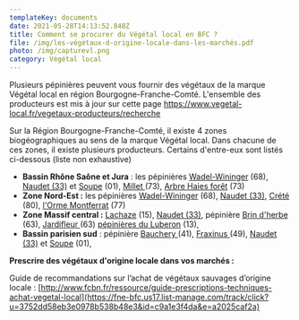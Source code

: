 ```yaml
---
templateKey: documents
date: 2021-05-28T14:13:52.848Z
title: Comment se procurer du Végétal local en BFC ?
file: /img/les-végétaux-d-origine-locale-dans-les-marchés.pdf
photo: /img/capturevl.png
category: Végétal local
---
```

Plusieurs pépinières peuvent vous fournir des végétaux de la marque Végétal local en région Bourgogne-Franche-Comté. L'ensemble des producteurs est mis à jour sur cette page <https://www.vegetal-local.fr/vegetaux-producteurs/recherche>

Sur la Région Bourgogne-Franche-Comté, il existe 4 zones biogéographiques au sens de la marque Végétal local. Dans chacune de ces zones, il existe plusieurs producteurs. Certains d'entre-eux sont listés ci-dessous (liste non exhaustive)

* **Bassin Rhône Saône et Jura** : les pépinières [Wadel-Wininger](https://www.pepinieres-wadel-wininger.fr/) (68), [Naudet (33)](https://www.pepinieres-naudet.com/) et [Soupe](http://pepinieres-soupe.com/) (01), [Millet ](https://www.pepinieres-millet.com/)(73), [Arbre Haies forêt](http://www.arbre-haie-foret.com/) (73)
* **Zone Nord-Est :** les pépinières [Wadel-Wininger](https://www.pepinieres-wadel-wininger.fr/) (68), [Naudet (33)](https://www.pepinieres-naudet.com/), [Crété ](http://www.pepinieres-crete.fr/)(80), [l'Orme Montferrat](http://www.pepiniere-77.com/) (77)
* **Zone Massif central :** [Lachaze](http://www.pepiniere-lachaze.fr/) (15), [Naudet (33)](https://www.pepinieres-naudet.com/), pépinière [Brin d'herbe](http://pepiniere.brindherbe.org/) (63), [Jardifleur ](https://jardifleurs.business.site/?utm_source=gmb&utm_medium=referral)(63) [pépinières du Luberon](http://www.pepinieres-naudet.com/boutique/9__pepiniere-du-luberon) (13), 
* **Bassin parisien sud** : pépinière [Bauchery ](http://www.bauchery.fr/)(41), [Fraxinus ](http://www.fraxinus-sp.fr/)(49), [Naudet (33)](https://www.pepinieres-naudet.com/) et [Soupe](http://pepinieres-soupe.com/) (01),



**Prescrire des végétaux d'origine locale dans vos marchés :**

<!--StartFragment-->

Guide de recommandations sur l’achat de végétaux sauvages d’origine locale : [http://www.fcbn.fr/ressource/guide-prescriptions-techniques-achat-vegetal-local](https://fne-bfc.us17.list-manage.com/track/click?u=3752dd58eb3e0978b538b48e3&id=c9a1e3f4da&e=a2025caf2a)